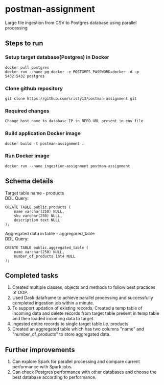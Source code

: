 # postman-assignment
Large file ingestion from CSV to Postgres database using parallel processing

## Steps to run
### Setup target database(Postgres) in Docker
```
docker pull postgres
docker run --name pg-docker -e POSTGRES_PASSWORD=docker -d -p 5432:5432 postgres
```

### Clone github repository
```
git clone https://github.com/sristy13/postman-assignment.git
```
### Required changes
```
Change host name to database IP in REPO_URL present in env file
```
### Build application Docker image
```
docker build -t postman-assignment .
```
### Run Docker image
```
docker run --name ingestion-assignment postman-assignment
```

## Schema details
Target table name - products<br />
DDL Query:

``` 
CREATE TABLE public.products (
	name varchar(250) NULL,
	sku varchar(250) NULL,
	description text NULL
); 
```
Aggregated data in table - aggregared_table<br />
DDL Query:
```
CREATE TABLE public.aggregated_table (
	name varchar(250) NULL,
	number_of_products int4 NULL
);
```
## Completed tasks
1. Created multiple classes, objects and methods to follow best practices of OOP.
2. Used Dask dataframe to achieve parallel processing and successfully completed ingestion job within a minute.
3. To support updation of existing records, Created a temp table of incoming data and delete records from target table present in temp table and then loaded incoming data to target.
4. Ingested entire records to single target table i.e. products.
5. Created an aggregated table which has two columns "name" and "number_of_products" to store aggregated data.

## Further improvements
1. Can explore Spark for parallel processing and compare current performance with Spark jobs.
2. Can check Postgres performance with other databases and choose the best database according to performance.



  
